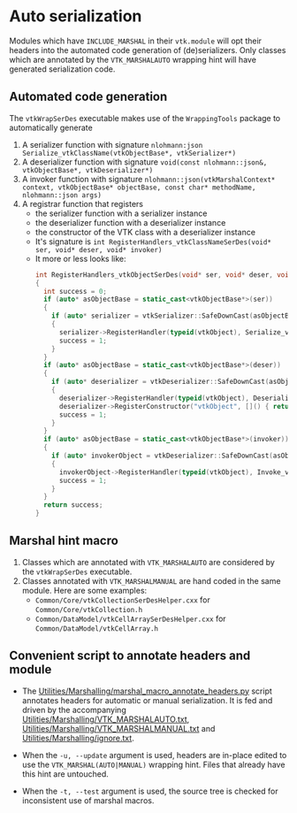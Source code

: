 # Auto serialization
Modules which have `INCLUDE_MARSHAL` in their `vtk.module` will opt their headers into the automated code generation of (de)serializers. Only classes which are annotated by the `VTK_MARSHALAUTO` wrapping hint will have generated serialization code.

## Automated code generation
The `vtkWrapSerDes` executable makes use of the `WrappingTools` package to automatically generate
1. A serializer function with signature
  `nlohmann:json Serialize_vtkClassName(vtkObjectBase*, vtkSerializer*)`
2. A deserializer function with signature
  `void(const nlohmann::json&, vtkObjectBase*, vtkDeserializer*)`
3. A invoker function with signature
  `nlohmann::json(vtkMarshalContext* context, vtkObjectBase* objectBase, const char* methodName, nlohmann::json args)`
4. A registrar function that registers
    - the serializer function with a serializer instance
    - the deserializer function with a deserializer instance
    - the constructor of the VTK class with a deserializer instance
    - It's signature is
      `int RegisterHandlers_vtkClassNameSerDes(void* ser, void* deser, void* invoker)`
    - It more or less looks like:
      ```c++
      int RegisterHandlers_vtkObjectSerDes(void* ser, void* deser, void* invoker)
      {
        int success = 0;
        if (auto* asObjectBase = static_cast<vtkObjectBase*>(ser))
        {
          if (auto* serializer = vtkSerializer::SafeDownCast(asObjectBase))
          {
            serializer->RegisterHandler(typeid(vtkObject), Serialize_vtkObject);
            success = 1;
          }
        }
        if (auto* asObjectBase = static_cast<vtkObjectBase*>(deser))
        {
          if (auto* deserializer = vtkDeserializer::SafeDownCast(asObjectBase))
          {
            deserializer->RegisterHandler(typeid(vtkObject), Deserialize_vtkObject);
            deserializer->RegisterConstructor("vtkObject", []() { return vtkObject::New(); });
            success = 1;
          }
        }
        if (auto* asObjectBase = static_cast<vtkObjectBase*>(invoker))
        {
          if (auto* invokerObject = vtkDeserializer::SafeDownCast(asObjectBase))
          {
            invokerObject->RegisterHandler(typeid(vtkObject), Invoke_vtkObject);
            success = 1;
          }
        }
        return success;
      }
      ```

## Marshal hint macro
  1. Classes which are annotated with `VTK_MARSHALAUTO` are considered by the `vtkWrapSerDes` executable.
  2. Classes annotated with `VTK_MARSHALMANUAL` are hand coded in the same module. Here are some examples:
     - `Common/Core/vtkCollectionSerDesHelper.cxx` for `Common/Core/vtkCollection.h`
     - `Common/DataModel/vtkCellArraySerDesHelper.cxx` for `Common/DataModel/vtkCellArray.h`

## Convenient script to annotate headers and module
- The [Utilities/Marshalling/marshal_macro_annotate_headers.py](../../../Utilities/Marshalling/marshal_macro_annotate_headers.py) script annotates headers for automatic or manual serialization. It is fed and driven by the accompanying [Utilities/Marshalling/VTK_MARSHALAUTO.txt](../../../Utilities/Marshalling/VTK_MARSHALAUTO.txt), [Utilities/Marshalling/VTK_MARSHALMANUAL.txt](../../../Utilities/Marshalling/VTK_MARSHALMANUAL.txt) and [Utilities/Marshalling/ignore.txt](../../../Utilities/Marshalling/ignore.txt).

- When the `-u, --update` argument is used, headers are in-place edited to use the `VTK_MARSHAL(AUTO|MANUAL)` wrapping hint. Files that already have this hint are untouched.

- When the `-t, --test` argument is used, the source tree is checked for inconsistent use of marshal macros.
